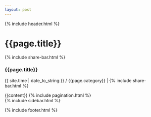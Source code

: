 ```yaml
---
layout: post
---
```

{% include header.html %}
<div class="container">
	<div class="section-title">
		<h1>{{page.title}}</h1>
			<div class="social">
				{% include share-bar.html %}
			</div>
	</div>
	<section class="half-width">
			<article>
				<h1>{{page.title}}</h1>
				<p class="meta">
					<span>
						<i class="fa fa-calendar">
				</i>  {{ site.time | date_to_string  }} / <i class="fa fa-flag"></i>{{page.category}} | {% include share-bar.html %}
					</span>
				</p>
				{{content}}
				{% include pagination.html %}
			</article>
			{% include sidebar.html %}
	</section>
</div>

{% include footer.html %}